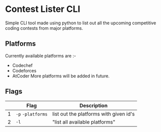 # Contest Lister CLI
Simple CLI tool made using python to list out all the upcoming competitive coding contests from major platforms.

## Platforms
Currently available platforms are :-
+ Codechef
+ Codeforces
+ AtCoder
More platforms will be added in future.

## Flags
|                |Flag                        |Description                       |
|----------------|-------------------------------|-----------------------------|
|1|`-p` `-platforms`            | list out the platforms with given id's          |
|2          |`-l`            |"list all available platforms"            |

